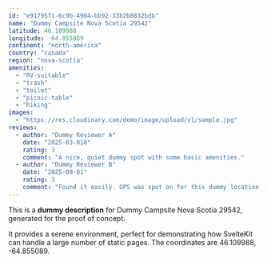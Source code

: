 ```yaml
---
id: "e91795f1-6c9b-4904-bb92-33b2b8832bdb"
name: "Dummy Campsite Nova Scotia 29542"
latitude: 46.109988
longitude: -64.855089
continent: "north-america"
country: "canada"
region: "nova-scotia"
amenities:
  - "RV-suitable"
  - "trash"
  - "toilet"
  - "picnic-table"
  - "hiking"
images:
  - "https://res.cloudinary.com/demo/image/upload/v1/sample.jpg"
reviews:
  - author: "Dummy Reviewer A"
    date: "2025-03-010"
    rating: 3
    comment: "A nice, quiet dummy spot with some basic amenities."
  - author: "Dummy Reviewer B"
    date: "2025-09-01"
    rating: 3
    comment: "Found it easily. GPS was spot on for this dummy location."
---
```


This is a **dummy description** for Dummy Campsite Nova Scotia 29542, generated for the proof of concept.

It provides a serene environment, perfect for demonstrating how SvelteKit can handle a large number of static pages. The coordinates are 46.109988, -64.855089.
